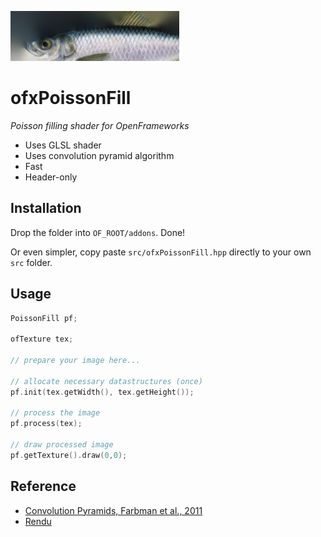 ![](ofxaddons_thumbnail.png) 
# ofxPoissonFill

*Poisson filling shader for OpenFrameworks*



- Uses GLSL shader
- Uses convolution pyramid algorithm
- Fast
- Header-only

## Installation

Drop the folder into `OF_ROOT/addons`. Done!

Or even simpler, copy paste `src/ofxPoissonFill.hpp` directly to your own `src` folder.


## Usage

```cpp
PoissonFill pf;

ofTexture tex; 

// prepare your image here...

// allocate necessary datastructures (once)
pf.init(tex.getWidth(), tex.getHeight());

// process the image
pf.process(tex);

// draw processed image
pf.getTexture().draw(0,0);

```

## Reference

- [Convolution Pyramids, Farbman et al., 2011](https://www.cse.huji.ac.il/labs/cglab/projects/convpyr/data/convpyr-small.pdf)
- [Rendu](https://github.com/kosua20/Rendu)